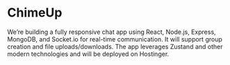 # ChimeUp
 We’re building a fully responsive chat app using React, Node.js, Express, MongoDB, and Socket.io for real-time communication. It will support group creation and file uploads/downloads. The app leverages Zustand and other modern technologies and will be deployed on Hostinger.
